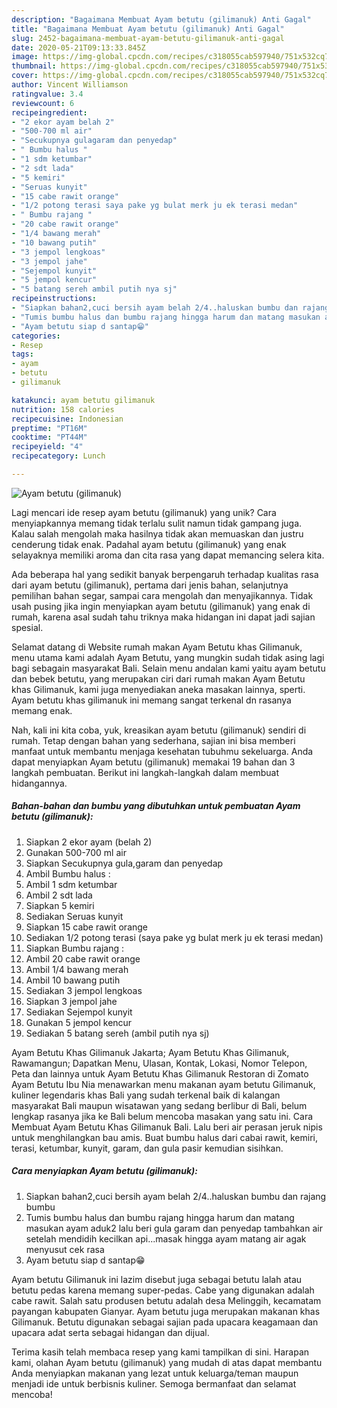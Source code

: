 ```yaml
---
description: "Bagaimana Membuat Ayam betutu (gilimanuk) Anti Gagal"
title: "Bagaimana Membuat Ayam betutu (gilimanuk) Anti Gagal"
slug: 2452-bagaimana-membuat-ayam-betutu-gilimanuk-anti-gagal
date: 2020-05-21T09:13:33.845Z
image: https://img-global.cpcdn.com/recipes/c318055cab597940/751x532cq70/ayam-betutu-gilimanuk-foto-resep-utama.jpg
thumbnail: https://img-global.cpcdn.com/recipes/c318055cab597940/751x532cq70/ayam-betutu-gilimanuk-foto-resep-utama.jpg
cover: https://img-global.cpcdn.com/recipes/c318055cab597940/751x532cq70/ayam-betutu-gilimanuk-foto-resep-utama.jpg
author: Vincent Williamson
ratingvalue: 3.4
reviewcount: 6
recipeingredient:
- "2 ekor ayam belah 2"
- "500-700 ml air"
- "Secukupnya gulagaram dan penyedap"
- " Bumbu halus "
- "1 sdm ketumbar"
- "2 sdt lada"
- "5 kemiri"
- "Seruas kunyit"
- "15 cabe rawit orange"
- "1/2 potong terasi saya pake yg bulat merk ju ek terasi medan"
- " Bumbu rajang "
- "20 cabe rawit orange"
- "1/4 bawang merah"
- "10 bawang putih"
- "3 jempol lengkoas"
- "3 jempol jahe"
- "Sejempol kunyit"
- "5 jempol kencur"
- "5 batang sereh ambil putih nya sj"
recipeinstructions:
- "Siapkan bahan2,cuci bersih ayam belah 2/4..haluskan bumbu dan rajang bumbu"
- "Tumis bumbu halus dan bumbu rajang hingga harum dan matang masukan ayam aduk2 lalu beri gula garam dan penyedap tambahkan air setelah mendidih kecilkan api...masak hingga ayam matang air agak menyusut cek rasa"
- "Ayam betutu siap d santap😁"
categories:
- Resep
tags:
- ayam
- betutu
- gilimanuk

katakunci: ayam betutu gilimanuk 
nutrition: 158 calories
recipecuisine: Indonesian
preptime: "PT16M"
cooktime: "PT44M"
recipeyield: "4"
recipecategory: Lunch

---
```



![Ayam betutu (gilimanuk)](https://img-global.cpcdn.com/recipes/c318055cab597940/751x532cq70/ayam-betutu-gilimanuk-foto-resep-utama.jpg)

Lagi mencari ide resep ayam betutu (gilimanuk) yang unik? Cara menyiapkannya memang tidak terlalu sulit namun tidak gampang juga. Kalau salah mengolah maka hasilnya tidak akan memuaskan dan justru cenderung tidak enak. Padahal ayam betutu (gilimanuk) yang enak selayaknya memiliki aroma dan cita rasa yang dapat memancing selera kita.

Ada beberapa hal yang sedikit banyak berpengaruh terhadap kualitas rasa dari ayam betutu (gilimanuk), pertama dari jenis bahan, selanjutnya pemilihan bahan segar, sampai cara mengolah dan menyajikannya. Tidak usah pusing jika ingin menyiapkan ayam betutu (gilimanuk) yang enak di rumah, karena asal sudah tahu triknya maka hidangan ini dapat jadi sajian spesial.

Selamat datang di Website rumah makan Ayam Betutu khas Gilimanuk, menu utama kami adalah Ayam Betutu, yang mungkin sudah tidak asing lagi bagi sebagain masyarakat Bali. Selain menu andalan kami yaitu ayam betutu dan bebek betutu, yang merupakan ciri dari rumah makan Ayam Betutu khas Gilimanuk, kami juga menyediakan aneka masakan lainnya, sperti. Ayam betutu khas gilimanuk ini memang sangat terkenal dn rasanya memang enak.


Nah, kali ini kita coba, yuk, kreasikan ayam betutu (gilimanuk) sendiri di rumah. Tetap dengan bahan yang sederhana, sajian ini bisa memberi manfaat untuk membantu menjaga kesehatan tubuhmu sekeluarga. Anda dapat menyiapkan Ayam betutu (gilimanuk) memakai 19 bahan dan 3 langkah pembuatan. Berikut ini langkah-langkah dalam membuat hidangannya.

<!--inarticleads1-->

##### Bahan-bahan dan bumbu yang dibutuhkan untuk pembuatan Ayam betutu (gilimanuk):

1. Siapkan 2 ekor ayam (belah 2)
1. Gunakan 500-700 ml air
1. Siapkan Secukupnya gula,garam dan penyedap
1. Ambil  Bumbu halus :
1. Ambil 1 sdm ketumbar
1. Ambil 2 sdt lada
1. Siapkan 5 kemiri
1. Sediakan Seruas kunyit
1. Siapkan 15 cabe rawit orange
1. Sediakan 1/2 potong terasi (saya pake yg bulat merk ju ek terasi medan)
1. Siapkan  Bumbu rajang :
1. Ambil 20 cabe rawit orange
1. Ambil 1/4 bawang merah
1. Ambil 10 bawang putih
1. Sediakan 3 jempol lengkoas
1. Siapkan 3 jempol jahe
1. Sediakan Sejempol kunyit
1. Gunakan 5 jempol kencur
1. Sediakan 5 batang sereh (ambil putih nya sj)


Ayam Betutu Khas Gilimanuk Jakarta; Ayam Betutu Khas Gilimanuk, Rawamangun; Dapatkan Menu, Ulasan, Kontak, Lokasi, Nomor Telepon, Peta dan lainnya untuk Ayam Betutu Khas Gilimanuk Restoran di Zomato Ayam Betutu Ibu Nia menawarkan menu makanan ayam betutu Gilimanuk, kuliner legendaris khas Bali yang sudah terkenal baik di kalangan masyarakat Bali maupun wisatawan yang sedang berlibur di Bali, belum lengkap rasanya jika ke Bali belum mencoba masakan yang satu ini. Cara Membuat Ayam Betutu Khas Gilimanuk Bali. Lalu beri air perasan jeruk nipis untuk menghilangkan bau amis. Buat bumbu halus dari cabai rawit, kemiri, terasi, ketumbar, kunyit, garam, dan gula pasir kemudian sisihkan. 

<!--inarticleads2-->

##### Cara menyiapkan Ayam betutu (gilimanuk):

1. Siapkan bahan2,cuci bersih ayam belah 2/4..haluskan bumbu dan rajang bumbu
1. Tumis bumbu halus dan bumbu rajang hingga harum dan matang masukan ayam aduk2 lalu beri gula garam dan penyedap tambahkan air setelah mendidih kecilkan api...masak hingga ayam matang air agak menyusut cek rasa
1. Ayam betutu siap d santap😁


Ayam betutu Gilimanuk ini lazim disebut juga sebagai betutu lalah atau betutu pedas karena memang super-pedas. Cabe yang digunakan adalah cabe rawit. Salah satu produsen betutu adalah desa Melinggih, kecamatam payangan kabupaten Gianyar. Ayam betutu juga merupakan makanan khas Gilimanuk. Betutu digunakan sebagai sajian pada upacara keagamaan dan upacara adat serta sebagai hidangan dan dijual. 

Terima kasih telah membaca resep yang kami tampilkan di sini. Harapan kami, olahan Ayam betutu (gilimanuk) yang mudah di atas dapat membantu Anda menyiapkan makanan yang lezat untuk keluarga/teman maupun menjadi ide untuk berbisnis kuliner. Semoga bermanfaat dan selamat mencoba!
